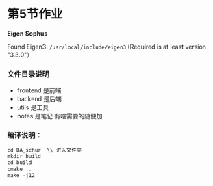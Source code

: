 # 第5节作业

**Eigen** **Sophus**

Found Eigen3:
`/usr/local/include/eigen3` (Required is at least version "3.3.0"）




### 文件目录说明
- frontend 是前端
- backend 是后端
- utils 是工具
- notes 是笔记
有啥需要的随便加

### 编译说明：

```c++
cd BA_schur  \\ 进入文件夹
mkdir build   
cd build
cmake ..
make -j12
```
